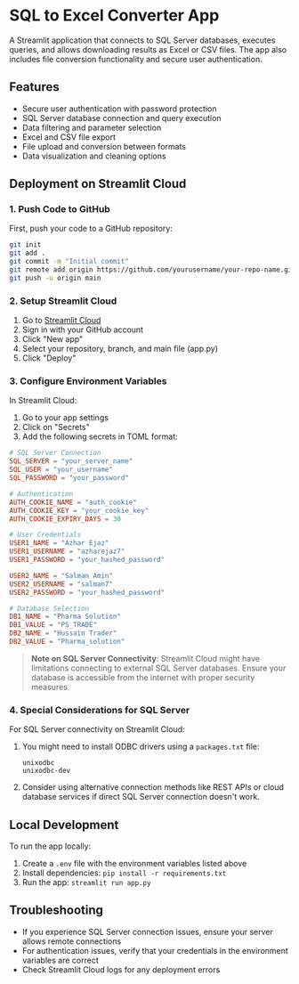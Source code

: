 # SQL to Excel Converter App

A Streamlit application that connects to SQL Server databases, executes queries, and allows downloading results as Excel or CSV files. The app also includes file conversion functionality and secure user authentication.

## Features

- Secure user authentication with password protection
- SQL Server database connection and query execution
- Data filtering and parameter selection
- Excel and CSV file export
- File upload and conversion between formats
- Data visualization and cleaning options

## Deployment on Streamlit Cloud

### 1. Push Code to GitHub

First, push your code to a GitHub repository:

```bash
git init
git add .
git commit -m "Initial commit"
git remote add origin https://github.com/yourusername/your-repo-name.git
git push -u origin main
```

### 2. Setup Streamlit Cloud

1. Go to [Streamlit Cloud](https://streamlit.io/cloud)
2. Sign in with your GitHub account
3. Click "New app"
4. Select your repository, branch, and main file (app.py)
5. Click "Deploy"

### 3. Configure Environment Variables

In Streamlit Cloud:
1. Go to your app settings
2. Click on "Secrets"
3. Add the following secrets in TOML format:

```toml
# SQL Server Connection
SQL_SERVER = "your_server_name"
SQL_USER = "your_username"
SQL_PASSWORD = "your_password"

# Authentication
AUTH_COOKIE_NAME = "auth_cookie"
AUTH_COOKIE_KEY = "your_cookie_key"
AUTH_COOKIE_EXPIRY_DAYS = 30

# User Credentials
USER1_NAME = "Azhar Ejaz"
USER1_USERNAME = "azharejaz7"
USER1_PASSWORD = "your_hashed_password"

USER2_NAME = "Salman Amin"
USER2_USERNAME = "salman7"
USER2_PASSWORD = "your_hashed_password"

# Database Selection
DB1_NAME = "Pharma Solution"
DB1_VALUE = "PS_TRADE"
DB2_NAME = "Hussain Trader"
DB2_VALUE = "Pharma_solution"
```

> **Note on SQL Server Connectivity**: Streamlit Cloud might have limitations connecting to external SQL Server databases. Ensure your database is accessible from the internet with proper security measures.

### 4. Special Considerations for SQL Server

For SQL Server connectivity on Streamlit Cloud:

1. You might need to install ODBC drivers using a `packages.txt` file:
   ```
   unixodbc
   unixodbc-dev
   ```

2. Consider using alternative connection methods like REST APIs or cloud database services if direct SQL Server connection doesn't work.

## Local Development

To run the app locally:

1. Create a `.env` file with the environment variables listed above
2. Install dependencies: `pip install -r requirements.txt`
3. Run the app: `streamlit run app.py`

## Troubleshooting

- If you experience SQL Server connection issues, ensure your server allows remote connections
- For authentication issues, verify that your credentials in the environment variables are correct
- Check Streamlit Cloud logs for any deployment errors 